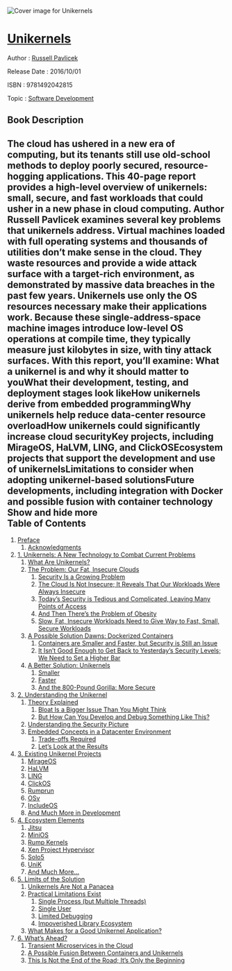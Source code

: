 ![Cover image for Unikernels](https://imgdetail.ebookreading.net/cover/cover/software_development/EB9781492042815.jpg)

[Unikernels](https://ebookreading.net/view/book/Unikernels-EB9781492042815_1.html "Unikernels")
====================================================================================================================

Author : [Russell Pavlicek](https://ebookreading.net/search/author/Russell+Pavlicek)

Release Date : 2016/10/01

ISBN : 9781492042815

Topic : [Software Development](https://ebookreading.net/search/category/software-development)

Book Description
-----------------

 The cloud has ushered in a new era of computing, but its tenants still use old-school methods to deploy poorly secured, resource-hogging applications. This 40-page report provides a high-level overview of unikernels: small, secure, and fast workloads that could usher in a new phase in cloud computing.
Author Russell Pavlicek examines several key problems that unikernels address. Virtual machines loaded with full operating systems and thousands of utilities don’t make sense in the cloud. They waste resources and provide a wide attack surface with a target-rich environment, as demonstrated by massive data breaches in the past few years.
Unikernels use only the OS resources necessary make their applications work. Because these single-address-space machine images introduce low-level OS operations at compile time, they typically measure just kilobytes in size, with tiny attack surfaces.
With this report, you’ll examine:
What a unikernel is and why it should matter to youWhat their development, testing, and deployment stages look likeHow unikernels derive from embedded programmingWhy unikernels help reduce data-center resource overloadHow unikernels could significantly increase cloud securityKey projects, including MirageOS, HaLVM, LING, and ClickOSEcosystem projects that support the development and use of unikernelsLimitations to consider when adopting unikernel-based solutionsFuture developments, including integration with Docker and possible fusion with container technology        Show and hide more                
Table of Contents
-----------------

1. [Preface](https://ebookreading.net/view/book/Unikernels-EB9781492042815_5.html#idm139668140368784)
    1. [Acknowledgments](https://ebookreading.net/view/book/Unikernels-EB9781492042815_5.html#idm139668140360624)
1. [1. Unikernels: A New Technology to Combat Current Problems](https://ebookreading.net/view/book/Unikernels-EB9781492042815_6.html#idm139668140364704)
    1. [What Are Unikernels?](https://ebookreading.net/view/book/Unikernels-EB9781492042815_6.html#idm139668140351632)
    1. [The Problem: Our Fat, Insecure Clouds](https://ebookreading.net/view/book/Unikernels-EB9781492042815_6.html#idm139668140351376)
        1. [Security Is a Growing Problem](https://ebookreading.net/view/book/Unikernels-EB9781492042815_6.html#idm139668140345552)
        1. [The Cloud Is Not Insecure; It Reveals That Our Workloads Were Always Insecure](https://ebookreading.net/view/book/Unikernels-EB9781492042815_6.html#idm139668140337408)
        1. [Today’s Security is Tedious and Complicated, Leaving Many Points of Access](https://ebookreading.net/view/book/Unikernels-EB9781492042815_6.html#idm139668140343216)
        1. [And Then There’s the Problem of Obesity](https://ebookreading.net/view/book/Unikernels-EB9781492042815_6.html#idm139668140311040)
        1. [Slow, Fat, Insecure Workloads Need to Give Way to Fast, Small, Secure Workloads](https://ebookreading.net/view/book/Unikernels-EB9781492042815_6.html#idm139668140312480)
    1. [A Possible Solution Dawns: Dockerized Containers](https://ebookreading.net/view/book/Unikernels-EB9781492042815_6.html#idm139668140363072)
        1. [Containers are Smaller and Faster, but Security is Still an Issue](https://ebookreading.net/view/book/Unikernels-EB9781492042815_6.html#idm139668140320128)
        1. [It Isn’t Good Enough to Get Back to Yesterday’s Security Levels; We Need to Set a Higher Bar](https://ebookreading.net/view/book/Unikernels-EB9781492042815_6.html#idm139668140285872)
    1. [A Better Solution: Unikernels](https://ebookreading.net/view/book/Unikernels-EB9781492042815_6.html#idm139668140309584)
        1. [Smaller](https://ebookreading.net/view/book/Unikernels-EB9781492042815_6.html#idm139668140287264)
        1. [Faster](https://ebookreading.net/view/book/Unikernels-EB9781492042815_6.html#idm139668140296336)
        1. [And the 800-Pound Gorilla: More Secure](https://ebookreading.net/view/book/Unikernels-EB9781492042815_6.html#idm139668140292928)
1. [2. Understanding the Unikernel](https://ebookreading.net/view/book/Unikernels-EB9781492042815_7.html#idm139668140364448)
    1. [Theory Explained](https://ebookreading.net/view/book/Unikernels-EB9781492042815_7.html#idm139668140277424)
        1. [Bloat Is a Bigger Issue Than You Might Think](https://ebookreading.net/view/book/Unikernels-EB9781492042815_7.html#idm139668140265840)
        1. [But How Can You Develop and Debug Something Like This?](https://ebookreading.net/view/book/Unikernels-EB9781492042815_7.html#idm139668140254688)
    1. [Understanding the Security Picture](https://ebookreading.net/view/book/Unikernels-EB9781492042815_7.html#idm139668140279600)
    1. [Embedded Concepts in a Datacenter Environment](https://ebookreading.net/view/book/Unikernels-EB9781492042815_7.html#embedded_concepts)
        1. [Trade-offs Required](https://ebookreading.net/view/book/Unikernels-EB9781492042815_7.html#idm139668140248880)
        1. [Let’s Look at the Results](https://ebookreading.net/view/book/Unikernels-EB9781492042815_7.html#lets_look_at)
1. [3. Existing Unikernel Projects](https://ebookreading.net/view/book/Unikernels-EB9781492042815_8.html#existing_unikernel)
    1. [MirageOS](https://ebookreading.net/view/book/Unikernels-EB9781492042815_8.html#idm139668140160304)
    1. [HaLVM](https://ebookreading.net/view/book/Unikernels-EB9781492042815_8.html#idm139668140163504)
    1. [LING](https://ebookreading.net/view/book/Unikernels-EB9781492042815_8.html#idm139668140153584)
    1. [ClickOS](https://ebookreading.net/view/book/Unikernels-EB9781492042815_8.html#idm139668140155888)
    1. [Rumprun](https://ebookreading.net/view/book/Unikernels-EB9781492042815_8.html#idm139668140150368)
    1. [OSv](https://ebookreading.net/view/book/Unikernels-EB9781492042815_8.html#idm139668140144512)
    1. [IncludeOS](https://ebookreading.net/view/book/Unikernels-EB9781492042815_8.html#idm139668140144256)
    1. [And Much More in Development](https://ebookreading.net/view/book/Unikernels-EB9781492042815_8.html#idm139668140129952)
1. [4. Ecosystem Elements](https://ebookreading.net/view/book/Unikernels-EB9781492042815_9.html#ecosystem_elements)
    1. [Jitsu](https://ebookreading.net/view/book/Unikernels-EB9781492042815_9.html#jitsu)
    1. [MiniOS](https://ebookreading.net/view/book/Unikernels-EB9781492042815_9.html#idm139668140109936)
    1. [Rump Kernels](https://ebookreading.net/view/book/Unikernels-EB9781492042815_9.html#idm139668140107264)
    1. [Xen Project Hypervisor](https://ebookreading.net/view/book/Unikernels-EB9781492042815_9.html#xen_project_hypervi)
    1. [Solo5](https://ebookreading.net/view/book/Unikernels-EB9781492042815_9.html#idm139668140119120)
    1. [UniK](https://ebookreading.net/view/book/Unikernels-EB9781492042815_9.html#idm139668140102976)
    1. [And Much More…](https://ebookreading.net/view/book/Unikernels-EB9781492042815_9.html#idm139668140122048)
1. [5. Limits of the Solution](https://ebookreading.net/view/book/Unikernels-EB9781492042815_10.html#idm139668140138688)
    1. [Unikernels Are Not a Panacea](https://ebookreading.net/view/book/Unikernels-EB9781492042815_10.html#idm139668140080000)
    1. [Practical Limitations Exist](https://ebookreading.net/view/book/Unikernels-EB9781492042815_10.html#idm139668140089216)
        1. [Single Process (but Multiple Threads)](https://ebookreading.net/view/book/Unikernels-EB9781492042815_10.html#idm139668140094560)
        1. [Single User](https://ebookreading.net/view/book/Unikernels-EB9781492042815_10.html#idm139668140087712)
        1. [Limited Debugging](https://ebookreading.net/view/book/Unikernels-EB9781492042815_10.html#idm139668140071600)
        1. [Impoverished Library Ecosystem](https://ebookreading.net/view/book/Unikernels-EB9781492042815_10.html#idm139668140074576)
    1. [What Makes for a Good Unikernel Application?](https://ebookreading.net/view/book/Unikernels-EB9781492042815_10.html#idm139668140073952)
1. [6. What’s Ahead?](https://ebookreading.net/view/book/Unikernels-EB9781492042815_11.html#whats_ahead)
    1. [Transient Microservices in the Cloud](https://ebookreading.net/view/book/Unikernels-EB9781492042815_11.html#transient_microserv)
    1. [A Possible Fusion Between Containers and Unikernels](https://ebookreading.net/view/book/Unikernels-EB9781492042815_11.html#idm139668140050688)
    1. [This Is Not the End of the Road; It’s Only the Beginning](https://ebookreading.net/view/book/Unikernels-EB9781492042815_11.html#idm139668140041456)
